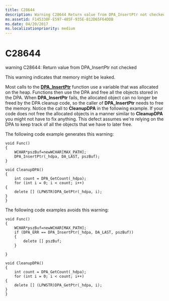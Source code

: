 ```yaml
---
title: C28644
description: Warning C28644 Return value from DPA_InsertPtr not checked.
ms.assetid: F145330F-E597-405F-935E-B12D65F64DDB
ms.date: 04/20/2017
ms.localizationpriority: medium
---
```


# C28644


warning C28644: Return value from DPA\_InsertPtr not checked

This warning indicates that memory might be leaked.

Most calls to the [**DPA\_InsertPtr**](https://msdn.microsoft.com/library/windows/desktop/bb775625) function use a variable that was allocated on the heap. Functions then use the DPA and free all the objects stored in the DPA. When **DPA\_InsertPtr** fails, the allocated object can no longer be freed by the DPA cleanup code, so the caller of **DPA\_InsertPtr** needs to free the memory. Notice the call to **CleanupDPA** in the following example. If your code does not free the allocated objects in a manner similar to **CleanupDPA** you might not have to fix anything. This defect assumes we're relying on the DPA to keep track of all the objects that we have to later free.

The following code example generates this warning:

```
void Func()
{
    WCHAR*pszBuf=newWCHAR[MAX_PATH];
    DPA_InsertPtr(_hdpa, DA_LAST, pszBuf);
}

void CleanupDPA()
{
    int count = DPA_GetCount(_hdpa);
    for (int i = 0; i < count; i++)
{
    delete [] (LPWSTR)DPA_GetPtr(_hdpa, i);
}
}  
```

The following code examples avoids this warning:

```
void Func()
{
    WCHAR*pszBuf=newWCHAR[MAX_PATH];
    if (DPA_ERR == DPA_InsertPtr(_hdpa, DA_LAST, pszBuf))
    {
        delete [] pszBuf;
    }

}

void CleanupDPA()
{
    int count = DPA_GetCount(_hdpa);
    for (int i = 0; i < count; i++)
{
    delete [] (LPWSTR)DPA_GetPtr(_hdpa, i);
}
}  

```

 

 





